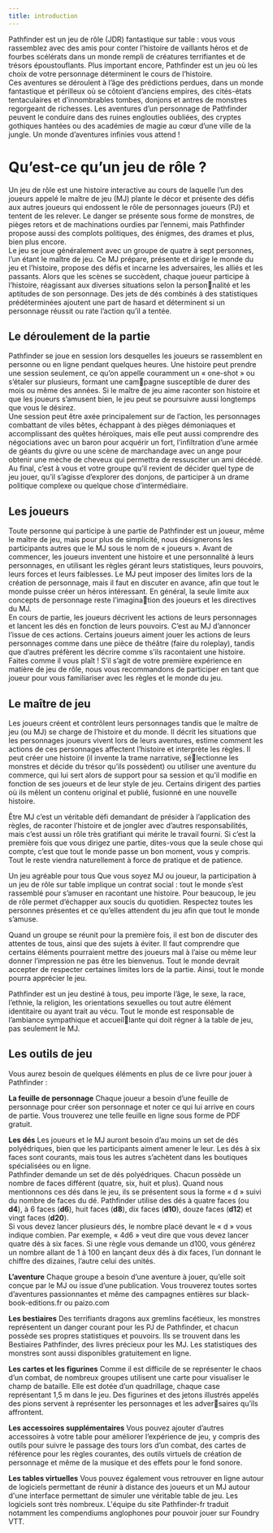 ```yaml
---
title: introduction
---
```


Pathfinder est un jeu de rôle (JDR) fantastique sur table : vous vous rassemblez avec des amis pour conter l’histoire de vaillants héros et de fourbes scélérats dans un monde rempli de créatures terrifiantes et de trésors époustouflants. Plus important encore, Pathfinder est un jeu où les choix de votre personnage déterminent le cours de l’histoire.  
Ces aventures se déroulent à l’âge des prédictions perdues, dans un monde fantastique et périlleux où se côtoient d’anciens empires, des cités-états tentaculaires et d’innombrables tombes, donjons et antres de monstres regorgeant de richesses. Les aventures d’un personnage de Pathfinder peuvent le conduire dans des ruines englouties oubliées, des cryptes gothiques hantées ou des académies de magie au cœur d’une ville de la jungle. Un monde d’aventures infinies vous attend !

# Qu’est-ce qu’un jeu de rôle ?
Un jeu de rôle est une histoire interactive au cours de laquelle l’un des joueurs appelé le  maître de jeu (MJ) plante le décor et présente des défis aux autres joueurs qui endossent le rôle de personnages joueurs (PJ) et tentent de les relever. Le danger se présente sous forme de monstres, de pièges retors et de machinations ourdies par l’ennemi, mais Pathfinder propose aussi des complots politiques, des énigmes, des drames et plus, bien plus encore.  
Le jeu se joue généralement avec un groupe de quatre à sept personnes, l’un étant le maître de jeu. Ce MJ prépare, présente et dirige le monde du jeu et l’histoire, propose des défis et incarne les adversaires, les alliés et les passants. Alors que les scènes se succèdent, chaque joueur participe à l’histoire, réagissant aux diverses situations selon la personnalité et les aptitudes de son personnage. Des jets de dés combinés à des statistiques prédéterminées ajoutent une part de hasard et déterminent si un personnage réussit ou rate l’action qu’il a tentée.

## Le déroulement de la partie
Pathfinder se joue en session lors desquelles les joueurs se rassemblent en personne ou en ligne pendant quelques heures. Une histoire peut prendre une session seulement, ce qu’on appelle couramment un « one-shot » ou s’étaler sur plusieurs, formant une campagne susceptible de durer des mois ou même des années. Si le maître de jeu aime raconter  son histoire et que les joueurs s’amusent bien, le jeu peut se poursuivre aussi longtemps que vous le désirez.  
Une session peut être axée principalement sur de l’action, les personnages combattant de viles bêtes, échappant à des pièges démoniaques et accomplissant des quêtes héroïques, mais elle peut aussi comprendre des négociations avec un baron pour acquérir un fort, l’infiltration d’une armée de géants du givre ou une scène de marchandage avec un ange 
pour obtenir une mèche de cheveux qui permettra de ressusciter un ami décédé. Au final, c’est à vous et votre groupe qu’il revient de décider quel type de jeu jouer, qu’il s’agisse d’explorer des donjons, de participer à un drame politique complexe ou quelque chose d’intermédiaire.

## Les joueurs
Toute personne qui participe à une partie de Pathfinder est un joueur, même le maître de jeu, mais pour plus de simplicité, nous désignerons les participants autres que le MJ sous le nom de « joueurs ». Avant de commencer, les joueurs inventent une histoire et une personnalité à leurs personnages, en utilisant les règles gérant leurs statistiques, leurs pouvoirs, leurs forces et leurs faiblesses. Le MJ peut imposer des limites lors de la création de personnage, mais il faut en discuter en avance, afin que tout le monde puisse créer un héros intéressant. En général, la seule limite aux concepts de personnage reste l’imagination des joueurs et les directives du MJ.  
En cours de partie, les joueurs décrivent les actions de leurs personnages et lancent les dés en fonction de leurs pouvoirs. C’est au MJ d’annoncer l’issue de ces actions. Certains joueurs aiment jouer les actions de leurs personnages comme dans une pièce de théâtre (faire du roleplay), tandis que d’autres préfèrent les décrire comme s’ils racontaient une histoire. Faites comme il vous plaît !
S’il s’agit de votre première expérience en matière de jeu de rôle, nous vous recommandons de participer en tant que 
joueur pour vous familiariser avec les règles et le monde du jeu.

## Le maître de jeu
Les joueurs créent et contrôlent leurs personnages tandis que le maître de jeu (ou MJ) se charge de l’histoire et du monde. Il décrit les situations que les personnages joueurs vivent lors de leurs aventures, estime comment les actions de ces personnages affectent l’histoire et interprète les règles. Il peut créer une histoire (il invente la trame narrative, sélectionne les monstres et décide du trésor qu’ils possèdent) ou utiliser une aventure du commerce, qui lui sert alors de support pour sa session et qu’il modifie en fonction de ses joueurs et de leur style de jeu. Certains dirigent des parties où ils mêlent un contenu original et publié, fusionné en une nouvelle histoire.

Être MJ c’est un véritable défi demandant de présider à l’application des règles, de raconter l’histoire et de jongler  avec d’autres responsabilités, mais c’est aussi un rôle très gratifiant qui mérite le travail fourni. Si c’est la première fois que vous dirigez une partie, dites-vous que la seule chose qui compte, c’est que tout le monde passe un bon moment, vous y compris. Tout le reste viendra naturellement à force de pratique et de patience. 

Un jeu agréable pour tous Que vous soyez MJ ou joueur, la participation à un jeu de rôle sur table implique un contrat social : tout le monde s’est rassemblé pour s’amuser en racontant une histoire. Pour beaucoup, le jeu de rôle permet d’échapper aux soucis du quotidien. Respectez toutes les personnes présentes et ce qu’elles attendent du jeu afin que tout le monde s’amuse. 

Quand un groupe se réunit pour la première fois, il est bon de discuter des attentes de tous, ainsi que des sujets à éviter. Il faut comprendre que certains éléments pourraient mettre des joueurs mal à l’aise ou même leur donner l’impression ne pas être les bienvenus. Tout le monde devrait accepter de respecter certaines limites lors de la partie. Ainsi, tout le monde pourra apprécier le jeu.

Pathfinder est un jeu destiné à tous, peu importe l’âge, le sexe, la race, l’ethnie, la religion, les orientations sexuelles ou tout autre élément identitaire ou ayant trait au vécu. Tout le monde est responsable de l’ambiance sympathique et accueillante qui doit régner à la table de jeu, pas seulement le MJ.

## Les outils de jeu
Vous aurez besoin de quelques éléments en plus de ce livre pour jouer à Pathfinder :

**La feuille de personnage** Chaque joueur a besoin d’une feuille de personnage pour créer son personnage et noter ce 
qui lui arrive en cours de partie. Vous trouverez une telle feuille en ligne sous forme de PDF gratuit.

**Les dés** Les joueurs et le MJ auront besoin d’au moins un set de dés polyédriques, bien que les participants aiment 
amener le leur. Les dés à six faces sont courants, mais tous les autres s’achètent dans les boutiques spécialisées ou en ligne.  
Pathfinder demande un set de dés polyédriques. Chacun possède un nombre de faces différent (quatre, six, huit et plus). Quand nous mentionnons ces dés dans le jeu, ils se présentent sous la forme « d » suivi du nombre de faces du dé. 
Pathfinder utilise des dés à quatre faces (ou **d4**), à 6 faces (**d6**), huit faces (**d8**), dix faces (**d10**), douze faces (**d12**) et vingt faces (**d20**).  
Si vous devez lancer plusieurs dés, le nombre placé devant le « d » vous indique combien. Par exemple, « 4d6 » veut dire que vous devez lancer quatre dés à six faces. Si une règle vous demande un d100, vous générez un nombre allant de 1 à 100 en lançant deux dés à dix faces, l’un donnant le chiffre des dizaines, l’autre celui des unités.

**L’aventure** Chaque groupe a besoin d’une aventure à jouer, qu’elle soit conçue par le MJ ou issue d’une publication. Vous trouverez toutes sortes d’aventures passionnantes et même des campagnes entières sur black-book-editions.fr ou paizo.com

**Les bestiaires** Des terrifiants dragons aux gremlins facétieux, les monstres représentent un danger courant pour les PJ de Pathfinder, et chacun possède ses propres statistiques et pouvoirs. Ils se trouvent dans les Bestiaires Pathfinder, des livres précieux pour les MJ. Les statistiques des monstres sont aussi disponibles gratuitement en ligne.

**Les cartes et les figurines** Comme il est difficile de se représenter le chaos d’un combat, de nombreux groupes utilisent une carte pour visualiser le champ de bataille. Elle est dotée d’un quadrillage, chaque case représentant 
1,5 m dans le jeu. Des figurines et des jetons illustrés appelés des pions servent à représenter les personnages et les adversaires qu’ils affrontent.

**Les accessoires supplémentaires** Vous pouvez ajouter d’autres accessoires à votre table pour améliorer l’expérience 
de jeu, y compris des outils pour suivre le passage des tours lors d’un combat, des cartes de référence pour les règles courantes, des outils virtuels de création de personnage et même de la musique et des effets pour le fond sonore.

**Les tables virtuelles** Vous pouvez également vous retrouver en ligne autour de logiciels permettant de réunir à distance des joueurs et un MJ autour d'une interface permettant de simuler une véritable table de jeu. Les logiciels sont très nombreux. L'équipe du site Pathfinder-fr traduit notamment les compendiums anglophones pour pouvoir jouer sur Foundry VTT.